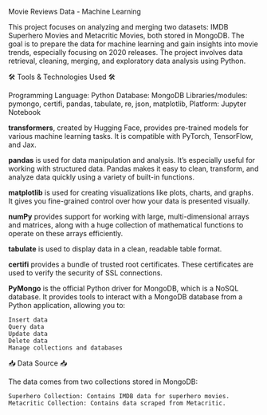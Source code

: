 Movie Reviews Data - Machine Learning 

This project focuses on analyzing and merging two datasets: IMDB Superhero Movies and Metacritic Movies, both stored in MongoDB. The goal is to prepare the data for machine learning and gain insights into movie trends, especially focusing on 2020 releases. The project involves data retrieval, cleaning, merging, and exploratory data analysis using Python.

🛠️ Tools & Technologies Used 🛠️

Programming Language: Python
Database: MongoDB
Libraries/modules:	pymongo, certifi, pandas, tabulate, re, json, matplotlib, 
Platform: Jupyter Notebook

**transformers**, created by Hugging Face, provides pre-trained models for various machine learning tasks. It is compatible with PyTorch, TensorFlow, and Jax.

**pandas** is used for data manipulation and analysis. It’s especially useful for working with structured data. Pandas makes it easy to clean, transform, and analyze data quickly using a variety of built-in functions.

**matplotlib** is used for creating visualizations like plots, charts, and graphs. It gives you fine-grained control over how your data is presented visually.

**numPy** provides support for working with large, multi-dimensional arrays and matrices, along with a huge collection of mathematical functions to operate on these arrays efficiently.

**tabulate** is used to display data in a clean, readable table format.

**certifi** provides a bundle of trusted root certificates. These certificates are used to verify the security of SSL connections.

**PyMongo** is the official Python driver for MongoDB, which is a NoSQL database. It provides tools to interact with a MongoDB database from a Python application, allowing you to:

    Insert data
    Query data
    Update data
    Delete data
    Manage collections and databases

📥 Data Source 📥

The data comes from two collections stored in MongoDB:

    Superhero Collection: Contains IMDB data for superhero movies.
    Metacritic Collection: Contains data scraped from Metacritic.

